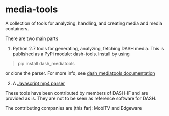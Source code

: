 # media-tools
A collection of tools for analyzing, handling, and creating media and media
containers.

There are two main parts

1. Python 2.7 tools for generating, analyzing, fetching DASH media. This is
published as a PyPi module: dash-tools. Install by using

> pip install dash_mediatools

or clone the parser. For more info, see
[dash_mediatools documentation](python/README.rst)

2. A [Javascript mp4 parser](javascript/README.md)


These tools have been contributed by members of DASH-IF and are provided as is.
They are not to be seen as reference software for DASH.

The contributing companies are (this far):
MobiTV and Edgeware
